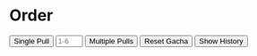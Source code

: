 <!DOCTYPE html>
<html lang="en">
<head>
  <meta charset="UTF-8" />
  <meta name="viewport" content="width=device-width, initial-scale=1.0" />
  <title>Order</title>
  <link rel="stylesheet" href="style.css" />
  <link rel="icon" type="image/jpeg" href="imgs/pfppp.jpg" />
</head>

<body>
  <div class="center-wrapper">
    <h1>Order</h1>
    <div class="button-group">
      <button onclick="pullGacha(1)">Single Pull</button>
      <input type="number" id="customPullCount" min="1" max="6" placeholder="1-6" />
      <button onclick="pullCustomAmount()" class="glow">Multiple Pulls</button>
      <button onclick="resetGacha()">Reset Gacha</button>
      <button onclick="toggleHistory()">Show History</button>
    </div>
  </div>

  <div id="slot-wrapper"></div>
  <div class="results" id="results"></div>
  <div class="results" id="history" style="display: none;"></div>
  <div id="burst"></div>

  <audio id="legendarySound" src="sounds/legendary.mp3" preload="auto"></audio>

  <script>
    const items = [
      { name: 'Bookworm', rarity: 'Common', image: 'imgs/Common_Bookworm.png' },
      { name: 'Brute', rarity: 'Common', image: 'imgs/Common_Brute.jpg' },
      { name: 'Hidden', rarity: 'Common', image: 'imgs/Common_hiden.jpg' },
      { name: 'Speedster', rarity: 'Common', image: 'imgs/Common_Speedster.jpg' },
      { name: 'Tanker', rarity: 'Common', image: 'imgs/Common_Tanker.jpg' },

      { name: 'Courage', rarity: 'Epic', image: 'imgs/Epic_Courage.jpg' },
      { name: 'Evil', rarity: 'Epic', image: 'imgs/Epic_Evil.jpg' },
      { name: 'Flicker', rarity: 'Epic', image: 'imgs/Epic_Flicker.jpg' },
      { name: 'Justice', rarity: 'Epic', image: 'imgs/Epic_Justice.jpg' },
      { name: 'Manipulator', rarity: 'Epic', image: 'imgs/Epic_Manipulator.jpg' },

      { name: 'Chemical', rarity: 'Rare', image: 'imgs/Rare_Chemical.png' },
      { name: 'Excellent Aim', rarity: 'Rare', image: 'imgs/Rare_ExcellentAim.jpg' },
      { name: 'Martial Prowess', rarity: 'Rare', image: 'imgs/Rare_MartialProwess.jpg' },
      { name: 'Rusty', rarity: 'Rare', image: 'imgs/Rare_Rusty.png' },
      { name: 'Zero Confidence', rarity: 'Rare', image: 'imgs/Rare_ZeroConfidence.png' },

     

      { name: 'Martial Master', rarity: 'Unique', image: 'imgs/Unique_MartialMaster.jpg' },
      { name: 'Ghost Walk', rarity: 'Unique', image: 'imgs/Unique_GhostWalk.png' },
      { name: 'Imaginary', rarity: 'Unique', image: 'imgs/Unique_Imaginary.jpg' }
    ];

    const rarityChances = {
      Common: 54,
      Rare: 22,
      Epic: 5,
      Unique: 1,
      Legendary: 0.2
    };

    const pool = [];
    Object.entries(rarityChances).forEach(([rarity, chance]) => {
      for (let i = 0; i < chance; i++) {
        pool.push(rarity);
      }
    });

    let history = [];

    function getRandomItem() {
      const rarity = pool[Math.floor(Math.random() * pool.length)];
      const options = items.filter(item => item.rarity === rarity);
      return options[Math.floor(Math.random() * options.length)];
    }

    function createCard(item) {
      return `
        <div class="card">
          <img src="${item.image}" alt="${item.name}" id="${item.rarity}" />
          <div class="rarity ${item.rarity}">${item.name} (${item.rarity})</div>
        </div>
      `;
    }

    function triggerBurstEffect() {
      const burst = document.getElementById('burst');
      burst.classList.add('burst-active');
      setTimeout(() => {
        burst.classList.remove('burst-active');
      }, 800);
    }

    function showSlotMachine(pulled) {
      const wrapper = document.getElementById("slot-wrapper");
      wrapper.innerHTML = '';
      const slotContainer = document.createElement("div");
      slotContainer.className = "slot-container";

      for (let i = 0; i < pulled.length; i++) {
        const reel = document.createElement("div");
        reel.className = "reel";

        const reelTrack = document.createElement("div");
        reelTrack.className = "reel-track";

        for (let j = 0; j < 5; j++) {
          const fake = document.createElement("div");
          fake.className = "reel-item";
          fake.textContent = "Rolling...";
          reelTrack.appendChild(fake);
        }

        const final = document.createElement("div");
        final.className = "reel-item";
        final.innerHTML = `<img src="${pulled[i].image}" style="height: 100px;"><br>${pulled[i].name}`;
        reelTrack.appendChild(final);

        reel.appendChild(reelTrack);
        slotContainer.appendChild(reel);
      }

      wrapper.appendChild(slotContainer);

      setTimeout(() => {
        wrapper.innerHTML = '';
        const results = document.getElementById("results");
        results.innerHTML = pulled.map(createCard).join('');
      }, 2000);
    }

    function pullGacha(times) {
      if (times > 6) times = 6;
      const results = document.getElementById('results');
      const wrapper = document.getElementById('slot-wrapper');
      results.innerHTML = '';
      wrapper.innerHTML = '';
      const pulled = [];

      for (let i = 0; i < times; i++) {
        const item = getRandomItem();
        pulled.push(item);
      }

      const rarityOrder = ['Legendary', 'Unique', 'Epic', 'Rare', 'Common'];
      pulled.sort((a, b) => rarityOrder.indexOf(a.rarity) - rarityOrder.indexOf(b.rarity));

      history.push(...pulled);
      showSlotMachine(pulled);

      if (pulled.some(item => item.rarity === 'Legendary')) {
        triggerBurstEffect();
        document.getElementById("legendarySound").play();
      }
    }

    function pullCustomAmount() {
      const input = document.getElementById('customPullCount');
      let value = input.value.trim();
      let count = value === '' ? 6 : parseInt(value);
      if (isNaN(count) || count < 1) count = 1;
      if (count > 6) count = 6;
      pullGacha(count);
    }

    function resetGacha() {
      document.getElementById('results').innerHTML = '';
      document.getElementById('slot-wrapper').innerHTML = '';
    }

    function toggleHistory() {
      const histDiv = document.getElementById('history');
      if (histDiv.style.display === 'none') {
        histDiv.style.display = 'flex';
        histDiv.innerHTML = history.map(createCard).join('');
      } else {
        histDiv.style.display = 'none';
      }
    }

    document.getElementById('customPullCount').addEventListener('keydown', function (event) {
      if (event.key === 'Enter') {
        pullCustomAmount();
      }
    });
  </script>
</body>
</html>
